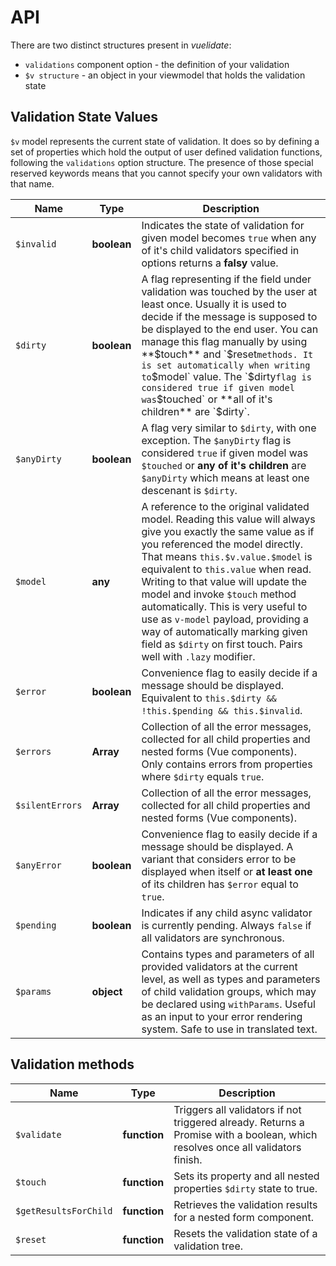 # API

There are two distinct structures present in _vuelidate_:

* `validations` component option - the definition of your validation
* `$v structure` - an object in your viewmodel that holds the validation state

## Validation State Values

`$v` model represents the current state of validation. It does so by defining a set of properties which hold the output of user defined validation functions, following the `validations` option structure.
The presence of those special reserved keywords means that you cannot specify your own validators with that name.

| Name        | Type        | Description                                                                                                                                                                                                                                                                                                                                                                                                                                                                               |
|-------------|-------------|-------------------------------------------------------------------------------------------------------------------------------------------------------------------------------------------------------------------------------------------------------------------------------------------------------------------------------------------------------------------------------------------------------------------------------------------------------------------------------------------|
| `$invalid`  | **boolean** | Indicates the state of validation for given model becomes `true` when any of it's child validators specified in options returns a **falsy** value.                                                                                                                                                                                                                                                                   |
| `$dirty`    | **boolean** | A flag representing if the field under validation was touched by the user at least once. Usually it is used to decide if the message is supposed to be displayed to the end user. You can manage this flag manually by using **$touch** and `$reset` methods. It is set automatically when writing to `$model` value. The `$dirty` flag is considered true if given model was `$touched` or **all of it's children** are `$dirty`.                                                        |
| `$anyDirty` | **boolean** | A flag very similar to `$dirty`, with one exception. The `$anyDirty` flag is considered `true` if given model was `$touched` or **any of it's children** are `$anyDirty` which means at least one descenant is `$dirty`.                                                                                                                                                                                                                                                                                                                 |
| `$model`    | **any**     | A reference to the original validated model. Reading this value will always give you exactly the same value as if you referenced the model directly. That means `this.$v.value.$model` is equivalent to `this.value` when read. Writing to that value will update the model and invoke `$touch` method automatically. This is very useful to use as `v-model` payload, providing a way of automatically marking given field as `$dirty` on first touch. Pairs well with `.lazy` modifier. |
| `$error`    | **boolean** | Convenience flag to easily decide if a message should be displayed. Equivalent to `this.$dirty && !this.$pending && this.$invalid`.                                                                                                                                                                                                                                                                                                                                                       |
| `$errors`   | **Array**   | Collection of all the error messages, collected for all child properties and nested forms (Vue components). Only contains errors from properties where `$dirty` equals `true`.                                                                                                                                                                                                                                                                                                                                                                                                   |
| `$silentErrors`   | **Array**   | Collection of all the error messages, collected for all child properties and nested forms (Vue components).                                                                                                                                                                                                                                                                                                                                                                                                    |
| `$anyError` | **boolean** | Convenience flag to easily decide if a message should be displayed. A variant that considers error to be displayed when itself or **at least one** of its children has `$error` equal to `true`.                                                                                                                                                                                                                                                                                          |
| `$pending`  | **boolean** | Indicates if any child async validator is currently pending. Always `false` if all validators are synchronous.                                                                                                                                                                                                                                                                                                                                                                            |
| `$params`   | **object**  | Contains types and parameters of all provided validators at the current level, as well as types and parameters of child validation groups, which may be declared using `withParams`. Useful as an input to your error rendering system. Safe to use in translated text.                                                                                                                                                                                                                   |

## Validation methods

| Name                  | Type         | Description                                                                                                                    |
|-----------------------|--------------|--------------------------------------------------------------------------------------------------------------------------------|
| `$validate`           | **function** | Triggers all validators if not triggered already. Returns a Promise with a boolean, which resolves once all validators finish. |
| `$touch`              | **function** | Sets its property and all nested properties `$dirty` state to true.                                                            |
| `$getResultsForChild` | **function** | Retrieves the validation results for a nested form component.                                                                  |
| `$reset`              | **function** | Resets the validation state of a validation tree.                                                                              |
